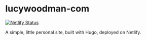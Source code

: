 # lucywoodman-com

[![Netlify Status](https://api.netlify.com/api/v1/badges/0f5f8dfa-696c-4005-861a-ec521a84960b/deploy-status)](https://app.netlify.com/sites/gallant-archimedes-d0b75c/deploys)

A simple, little personal site, built with Hugo, deployed on Netlify.
